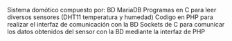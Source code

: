 Sistema domótico compuesto por:
BD MariaDB
Programas en C para leer diversos sensores (DHT11 temperatura y humedad)
Codigo en PHP para realizar el interfaz de comunicación con la BD
Sockets de C para comunicar los datos obtenidos del sensor con la BD mediante
 la interfaz de PHP
